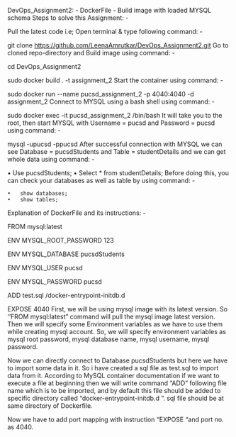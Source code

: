DevOps_Assignment2: - DockerFile - Build image with loaded MYSQL schema
Steps to solve this Assignment: -

Pull the latest code i.e; Open terminal & type following command: -

  git clone https://github.com/LeenaAmrutkar/DevOps_Assignment2.git
Go to cloned repo-directory and Build image using command: -

  cd DevOps_Assignment2
  
  sudo docker build . -t assignment_2
Start the container using command: -

  sudo docker run --name pucsd_assignment_2 -p 4040:4040 -d assignment_2
Connect to MYSQL using a bash shell using command: -

  sudo docker exec -it pucsd_assignment_2 /bin/bash
It will take you to the root, then start MYSQL with Username = pucsd and Password = pucsd using command: -

  mysql -upucsd -ppucsd
After successful connection with MYSQL we can see Database = pucsdStudents and Table = studentDetails and we can get whole data using command: -

•	Use pucsdStudents;
•	Select * from studentDetails;
Before doing this, you can check your databases as well as table by using command: -

    •	show databases; 
    •	show tables;
Explanation of DockerFile and its instructions: -

FROM mysql:latest 

ENV MYSQL_ROOT_PASSWORD 123 

ENV MYSQL_DATABASE pucsdStudents 

ENV MYSQL_USER pucsd 

ENV MYSQL_PASSWORD pucsd 

ADD test.sql /docker-entrypoint-initdb.d 

EXPOSE 4040
First, we will be using mysql image with its latest version. So ‘’FROM mysql:latest” command will pull the mysql image latest version. Then we will specify some Environment variables as we have to use them while creating mysql account. So, we will specify environment variables as mysql root password, mysql database name, mysql username, mysql password.

Now we can directly connect to Database pucsdStudents but here we have to import some data in it. So i have created a sql file as test.sql to import data from it. According to MySQL container documentation if we want to execute a file at beginning then we will write command “ADD” following file name which is to be imported, and by default this file should be added to specific directory called “docker-entrypoint-initdb.d ”. sql file should be at same directory of Dockerfile.

Now we have to add port mapping with instruction “EXPOSE “and port no. as 4040.
